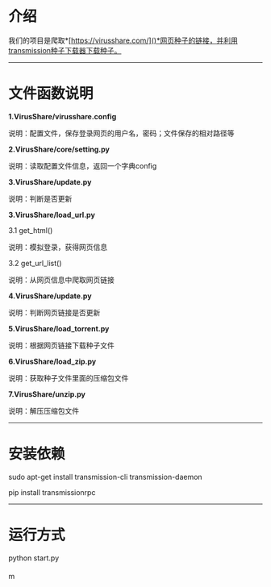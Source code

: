# 介绍

我们的项目是爬取*[https://virusshare.com/]()*网页种子的链接，并利用transmission种子下载器下载种子。

------

# 文件函数说明

**1.VirusShare/virusshare.config**

说明：配置文件，保存登录网页的用户名，密码；文件保存的相对路径等

**2.VirusShare/core/setting.py**

说明：读取配置文件信息，返回一个字典config

**3.VirusShare/update.py**

说明：判断是否更新

**3.VirusShare/load_url.py**

3.1 get_html()

说明：模拟登录，获得网页信息

3.2 get_url_list()

说明：从网页信息中爬取网页链接

**4.VirusShare/update.py**

说明：判断网页链接是否更新

**5.VirusShare/load_torrent.py**

说明：根据网页链接下载种子文件

**6.VirusShare/load_zip.py**

说明：获取种子文件里面的压缩包文件

**7.VirusShare/unzip.py**

说明：解压压缩包文件

------

# 安装依赖

sudo apt-get install transmission-cli transmission-daemon

pip install transmissionrpc

------

# 运行方式

python start.py

#### 
m
